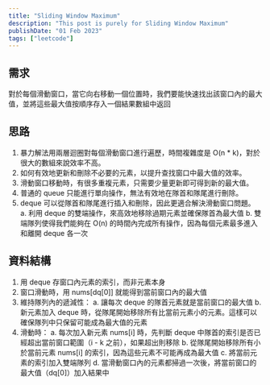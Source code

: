 ```yaml
---
title: "Sliding Window Maximum"
description: "This post is purely for Sliding Window Maximum"
publishDate: "01 Feb 2023"
tags: ["leetcode"]
---
```


## 需求
對於每個滑動窗口，當它向右移動一個位置時，我們要能快速找出該窗口內的最大值，並將這些最大值按順序存入一個結果數組中返回

## 思路
1. 暴力解法用兩層迴圈對每個滑動窗口進行遍歷，時間複雜度是 O(n * k)，對於很大的數組來說效率不高。
2. 如何有效地更新和刪除不必要的元素，以提升查找窗口中最大值的效率。
3. 滑動窗口移動時，有很多重複元素，只需要少量更新即可得到新的最大值。
4. 普通的 queue 只能進行單向操作，無法有效地在隊首和隊尾進行刪除。
5. deque 可以從隊首和隊尾進行插入和刪除，因此更適合解決滑動窗口問題。
    a. 利用 deque 的雙端操作，來高效地移除過期元素並確保隊首為最大值
    b. 雙端隊列使得我們能夠在 O(n) 的時間內完成所有操作，因為每個元素最多進入和離開 deque 各一次

## 資料結構
1. 用 deque 存窗口內元素的索引，而非元素本身
2. 窗口滑動時，用 nums[dq[0]] 就能得到當前窗口內的最大值
3. 維持隊列內的遞減性：
    a. 讓每次 deque 的隊首元素就是當前窗口的最大值
    b. 新元素加入 deque 時，從隊尾開始移除所有比當前元素小的元素。這樣可以確保隊列中只保留可能成為最大值的元素
4. 滑動時：
    a. 每次加入新元素 nums[i] 時，先判斷 deque 中隊首的索引是否已經超出當前窗口範圍（i - k 之前），如果超出則移除
    b. 從隊尾開始移除所有小於當前元素 nums[i] 的索引，因為這些元素不可能再成為最大值
    c. 將當前元素的索引加入雙端隊列
    d. 當滑動窗口內的元素都掃過一次後，將當前窗口的最大值（dq[0]）加入結果中
